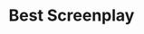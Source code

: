 ---
title: "Best Screenplay"
edition: 2007
winner: Diablo Cody
kind: "technical"
film: juno.md
image: https://m.media-amazon.com/images/M/MV5BMDc0MzE4YzUtZjRkMC00ZTAyLWE4NDMtMzlkYTkwYWYzOGUwXkEyXkFqcGdeQXVyOTc5MDI5NjE@._V1_FMjpg_UX1024_.jpg
type: award
weight: 3
---